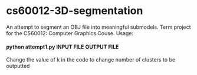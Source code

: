 # cs60012-3D-segmentation
An attempt to segment an OBJ file into meaningful submodels. Term project for the CS60012: Computer Graphics Couse.
Usage:

#### python attempt1.py INPUT FILE OUTPUT FILE
  
Change the value of k in the code to change number of clusters to be outputted
